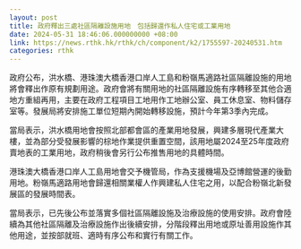 ```yaml
---
layout: post
title: 政府釋出三處社區隔離設施用地　包括歸還作私人住宅或工業用地
date: 2024-05-31 18:46:06.000000000 +08:00
link: https://news.rthk.hk/rthk/ch/component/k2/1755597-20240531.htm
categories: rthk
---
```


政府公布，洪水橋、港珠澳大橋香港口岸人工島和粉嶺馬適路社區隔離設施的用地將會釋出作原有規劃用途。政府會將有關用地的社區隔離設施有序轉移至其他合適地方重組再用，主要在政府工程項目工地用作工地辦公室、員工休息室、物料儲存室等。發展局將安排施工單位短期內開始轉移設施，預計今年第3季內完成。

當局表示，洪水橋用地會按照北部都會區的產業用地發展，興建多層現代產業大樓，並為部分受發展影響的棕地作業提供重置空間，該用地屬2024至25年度政府賣地表的工業用地，政府稍後會另行公布推售用地的具體時間。

港珠澳大橋香港口岸人工島用地會交予機管局，作為支援機場及亞博館營運的後勤用地。粉嶺馬適路用地會歸還相關業權人作興建私人住宅之用，以配合粉嶺北新發展區的發展時間表。

當局表示，已先後公布並落實多個社區隔離設施及治療設施的使用安排。政府會陸續為其他社區隔離及治療設施作出後續安排，分階段釋出用地或原址善用設施作其他用途，並按部就班、適時有序公布和實行有關工作。
